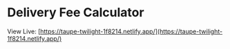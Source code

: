 # Delivery Fee Calculator

View Live: [https://taupe-twilight-1f8214.netlify.app/](https://taupe-twilight-1f8214.netlify.app/)
